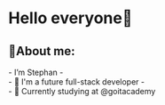 <h1>Hello everyone👋</h1> 
        <h2>🚀About me:</h2>
-  I’m Stephan
-  <br>
- 👀 I'm a future full-stack developer
- <br>
- 🌱 Currently studying at @goitacademy


